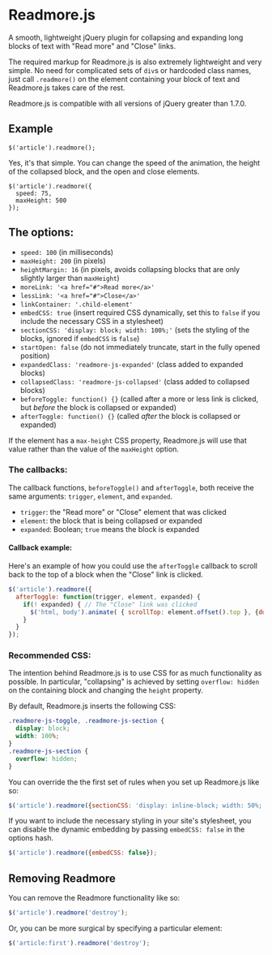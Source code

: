 Readmore.js
========

A smooth, lightweight jQuery plugin for collapsing and expanding long blocks of text with "Read more" and "Close" links. 

The required markup for Readmore.js is also extremely lightweight and very simple. No need for complicated sets of `div`s or hardcoded class names, just call ``.readmore()`` on the element containing your block of text and Readmore.js takes care of the rest.

Readmore.js is compatible with all versions of jQuery greater than 1.7.0.

## Example ##

    $('article').readmore();
  
Yes, it's that simple. You can change the speed of the animation, the height of the collapsed block, and the open and close elements.

    $('article').readmore({
      speed: 75,
      maxHeight: 500
    });

## The options: ##

* `speed: 100` (in milliseconds)
* `maxHeight: 200`  (in pixels)
* `heightMargin: 16` (in pixels, avoids collapsing blocks that are only slightly larger than `maxHeight`)
* `moreLink: '<a href="#">Read more</a>'`
* `lessLink: '<a href="#">Close</a>'`
* `linkContainer: '.child-element'`
* `embedCSS: true` (insert required CSS dynamically, set this to `false` if you include the necessary CSS in a stylesheet)
* `sectionCSS: 'display: block; width: 100%;'` (sets the styling of the blocks, ignored if `embedCSS` is `false`)
* `startOpen: false` (do not immediately truncate, start in the fully opened position)
* `expandedClass: 'readmore-js-expanded'` (class added to expanded blocks)
* `collapsedClass: 'readmore-js-collapsed'` (class added to collapsed blocks)
* `beforeToggle: function() {}` (called after a more or less link is clicked, but *before* the block is collapsed or expanded)
* `afterToggle: function() {}` (called *after* the block is collapsed or expanded)

If the element has a `max-height` CSS property, Readmore.js will use that value rather than the value of the `maxHeight` option.

### The callbacks:

The callback functions, `beforeToggle()` and `afterToggle`, both receive the same arguments: `trigger`, `element`, and `expanded`.

* `trigger`: the "Read more" or "Close" element that was clicked
* `element`: the block that is being collapsed or expanded
* `expanded`: Boolean; `true` means the block is expanded

#### Callback example:

Here's an example of how you could use the `afterToggle` callback to scroll back to the top of a block when the "Close" link is clicked.

```javascript
$('article').readmore({
  afterToggle: function(trigger, element, expanded) {
    if(! expanded) { // The "Close" link was clicked
      $('html, body').animate( { scrollTop: element.offset().top }, {duration: 100 } );
    }
  }
});
```

### Recommended CSS:

The intention behind Readmore.js is to use CSS for as much functionality as possible. In particular, "collapsing" is achieved by setting `overflow: hidden` on the containing block and changing the `height` property.

By default, Readmore.js inserts the following CSS:

```css
.readmore-js-toggle, .readmore-js-section {
  display: block;
  width: 100%;
}
.readmore-js-section {
  overflow: hidden;
}
```

You can override the the first set of rules when you set up Readmore.js like so:

```javascript
$('article').readmore({sectionCSS: 'display: inline-block; width: 50%;'});
```

If you want to include the necessary styling in your site's stylesheet, you can disable the dynamic embedding by passing `embedCSS: false` in the options hash.

```javascript
$('article').readmore({embedCSS: false});
```

## Removing Readmore

You can remove the Readmore functionality like so:

```javascript
$('article').readmore('destroy');
```

Or, you can be more surgical by specifying a particular element:

```javascript
$('article:first').readmore('destroy');
```

